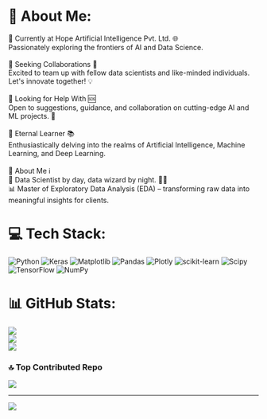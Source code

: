 # 💫 About Me:
🔭 Currently at Hope Artificial Intelligence Pvt. Ltd. 🌐<br>   Passionately exploring the frontiers of AI and Data Science.<br><br>👯 Seeking Collaborations 🤝<br>   Excited to team up with fellow data scientists and like-minded individuals. Let's innovate together! 💡<br><br>🤝 Looking for Help With 🆘<br>   Open to suggestions, guidance, and collaboration on cutting-edge AI and ML projects. 🚀<br><br>🌱 Eternal Learner 📚<br>   Enthusiastically delving into the realms of Artificial Intelligence, Machine Learning, and Deep Learning.<br><br>💬 About Me ℹ️<br>   🌟 Data Scientist by day, data wizard by night. 🧙‍♂️<br>   📊 Master of Exploratory Data Analysis (EDA) – transforming raw data into meaningful insights for clients.


# 💻 Tech Stack:
![Python](https://img.shields.io/badge/python-3670A0?style=flat&logo=python&logoColor=ffdd54) ![Keras](https://img.shields.io/badge/Keras-%23D00000.svg?style=flat&logo=Keras&logoColor=white) ![Matplotlib](https://img.shields.io/badge/Matplotlib-%23ffffff.svg?style=flat&logo=Matplotlib&logoColor=black) ![Pandas](https://img.shields.io/badge/pandas-%23150458.svg?style=flat&logo=pandas&logoColor=white) ![Plotly](https://img.shields.io/badge/Plotly-%233F4F75.svg?style=flat&logo=plotly&logoColor=white) ![scikit-learn](https://img.shields.io/badge/scikit--learn-%23F7931E.svg?style=flat&logo=scikit-learn&logoColor=white) ![Scipy](https://img.shields.io/badge/SciPy-%230C55A5.svg?style=flat&logo=scipy&logoColor=%white) ![TensorFlow](https://img.shields.io/badge/TensorFlow-%23FF6F00.svg?style=flat&logo=TensorFlow&logoColor=white) ![NumPy](https://img.shields.io/badge/numpy-%23013243.svg?style=flat&logo=numpy&logoColor=white)
# 📊 GitHub Stats:
![](https://github-readme-stats.vercel.app/api?username=VijaiRamesh&theme=dark&hide_border=false&include_all_commits=false&count_private=false)<br/>
![](https://github-readme-streak-stats.herokuapp.com/?user=VijaiRamesh&theme=dark&hide_border=false)<br/>
![](https://github-readme-stats.vercel.app/api/top-langs/?username=VijaiRamesh&theme=dark&hide_border=false&include_all_commits=false&count_private=false&layout=compact)

### 🔝 Top Contributed Repo
![](https://github-contributor-stats.vercel.app/api?username=VijaiRamesh&limit=5&theme=onedark&combine_all_yearly_contributions=true)

---
[![](https://visitcount.itsvg.in/api?id=VijaiRamesh&icon=0&color=0)](https://visitcount.itsvg.in)

<!-- Proudly created with GPRM ( https://gprm.itsvg.in ) -->
